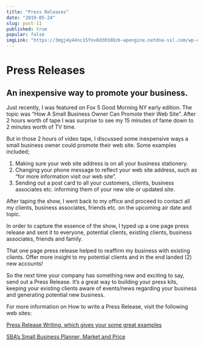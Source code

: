 ```yaml
---
title: "Press Releases"
date: "2019-05-24"
slug: post-11
published: true
popular: false
imgLink: "https://3mgj4y44nc15fnv8d303d8zb-wpengine.netdna-ssl.com/wp-content/uploads/2019/01/The-Surprising-Ways-the-Crypto-News-World-Changed-in-2018-696x449.jpg"
---
```

<!-- markdownlint-disable MD033 -->

# Press Releases
## An inexpensive way to promote your business.
Just recently, I was featured on Fox 5 Good Morning NY early edition.  The topic was “How A Small Business Owner Can Promote their Web Site”.  After 2 hours worth of tape I was surprise to see my 15 minutes of fame down to 2 minutes worth of TV time.

But in those 2 hours of video tape,  I discussed some inexpensive ways a small business owner could promote their web site.  Some examples included;

1. Making sure your web site address is on all your business stationery.
2. Changing your phone message to reflect your web site address, such as “for more information visit our web site”.
3. Sending out a post card to all your customers, clients, business associates etc.  informing  them of your new site or updated site.

After taping the show, I went back to my office and proceed to contact all my clients, business associates, friends etc. on the upcoming air date and topic.

In order to capture the essence of the show, I typed up a one page press release and sent it to everyone, potential clients, existing clients, business associates, friends and family.

That one page press release helped to reaffirm my business with existing clients. Offer more insight to my potential clients and in the end landed (2) new accounts!

So the next time your company has something new and exciting to say, send out a Press Release.  It’s a great way to building your press kits, keeping your existing clients aware of events/news regarding your business and generating potential new business.

For more information on How to write a Press Release, visit the following web sites:

[Press Release Writing, which gives your some great examples](https://www.ereleases.com/)

[SBA’s Small Business Planner, Market and Price](https://www.ereleases.com/)